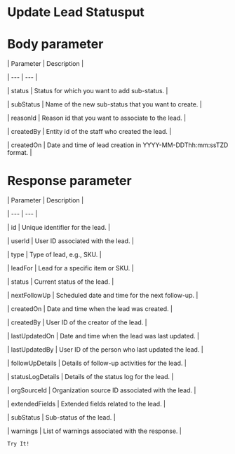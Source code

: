 # Update Lead Statusput

# Body parameter

| Parameter | Description |

| --- | --- |

| status | Status for which you want to add sub-status. |

| subStatus | Name of the new sub-status that you want to create. |

| reasonId | Reason id that you want to associate to the lead. |

| createdBy | Entity id of the staff who created the lead. |

| createdOn | Date and time of lead creation in YYYY-MM-DDThh:mm:ssTZD format. |



# Response parameter

| Parameter | Description |

| --- | --- |

| id | Unique identifier for the lead. |

| userId | User ID associated with the lead. |

| type | Type of lead, e.g., SKU. |

| leadFor | Lead for a specific item or SKU. |

| status | Current status of the lead. |

| nextFollowUp | Scheduled date and time for the next follow-up. |

| createdOn | Date and time when the lead was created. |

| createdBy | User ID of the creator of the lead. |

| lastUpdatedOn | Date and time when the lead was last updated. |

| lastUpdatedBy | User ID of the person who last updated the lead. |

| followUpDetails | Details of follow-up activities for the lead. |

| statusLogDetails | Details of the status log for the lead. |

| orgSourceId | Organization source ID associated with the lead. |

| extendedFields | Extended fields related to the lead. |

| subStatus | Sub-status of the lead. |

| warnings | List of warnings associated with the response. |



`Try It!`